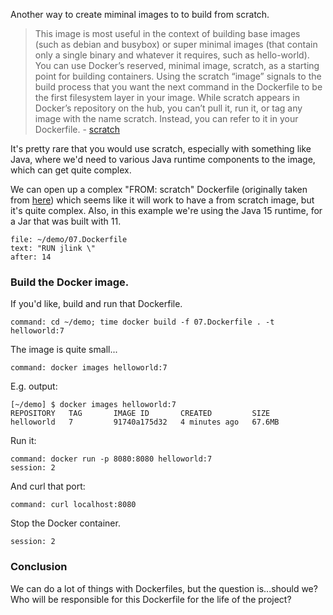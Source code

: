 Another way to create miminal images to to build from scratch.

> This image is most useful in the context of building base images (such as debian and busybox) or super minimal images (that contain only a single binary and whatever it requires, such as hello-world). 
> You can use Docker’s reserved, minimal image, scratch, as a starting point for building containers. Using the scratch “image” signals to the build process that you want the next command in the Dockerfile to be the first filesystem layer in your image.
> While scratch appears in Docker’s repository on the hub, you can’t pull it, run it, or tag any image with the name scratch. Instead, you can refer to it in your Dockerfile. - [scratch](https://hub.docker.com/_/scratch/)

It's pretty rare that you would use scratch, especially with something like Java, where we'd need to various Java runtime components to the image, which can get quite complex.

We can open up a complex "FROM: scratch" Dockerfile (originally taken from [here](https://github.com/surajrajanathrapully/dockerfiles/blob/master/scratch-java-scala)) which seems like it will work to have a from scratch image, but it's quite complex. Also, in this example we're using the Java 15 runtime, for a Jar that was built with 11.

```editor:select-matching-text
file: ~/demo/07.Dockerfile
text: "RUN jlink \"
after: 14
```

### Build the Docker image.

If you'd like, build and run that Dockerfile.

```terminal:execute
command: cd ~/demo; time docker build -f 07.Dockerfile . -t helloworld:7
```

The image is quite small...

```terminal:execute
command: docker images helloworld:7
```

E.g. output:

```
[~/demo] $ docker images helloworld:7
REPOSITORY   TAG       IMAGE ID       CREATED         SIZE
helloworld   7         91740a175d32   4 minutes ago   67.6MB
```

Run it:

```terminal:execute
command: docker run -p 8080:8080 helloworld:7
session: 2
```

And curl that port:

```terminal:execute
command: curl localhost:8080
```

Stop the Docker container.


```terminal:interrupt
session: 2
```

### Conclusion

We can do a lot of things with Dockerfiles, but the question is...should we? Who will be responsible for this Dockerfile for the life of the project?